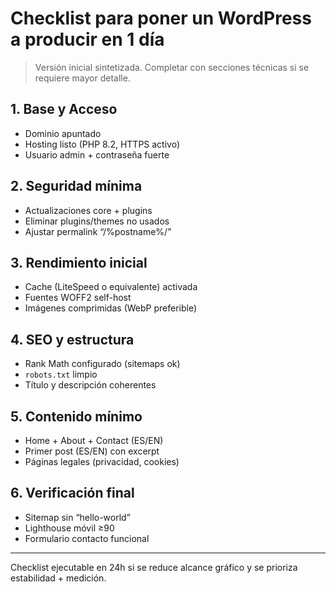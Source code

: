 # Checklist para poner un WordPress a producir en 1 día

> Versión inicial sintetizada. Completar con secciones técnicas si se requiere mayor detalle.

## 1. Base y Acceso
- Dominio apuntado
- Hosting listo (PHP 8.2, HTTPS activo)
- Usuario admin + contraseña fuerte

## 2. Seguridad mínima
- Actualizaciones core + plugins
- Eliminar plugins/themes no usados
- Ajustar permalink “/%postname%/”

## 3. Rendimiento inicial
- Cache (LiteSpeed o equivalente) activada
- Fuentes WOFF2 self-host
- Imágenes comprimidas (WebP preferible)

## 4. SEO y estructura
- Rank Math configurado (sitemaps ok)
- `robots.txt` limpio
- Título y descripción coherentes

## 5. Contenido mínimo
- Home + About + Contact (ES/EN)
- Primer post (ES/EN) con excerpt
- Páginas legales (privacidad, cookies)

## 6. Verificación final
- Sitemap sin “hello-world”
- Lighthouse móvil ≥90
- Formulario contacto funcional

---
Checklist ejecutable en 24h si se reduce alcance gráfico y se prioriza estabilidad + medición.
